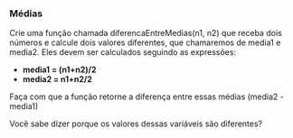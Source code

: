 ### Médias ###

Crie uma função chamada diferencaEntreMedias(n1, n2) que receba dois números e calcule dois valores diferentes, que chamaremos de media1 e media2. Eles devem ser calculados seguindo as expressões:

* **media1 = (n1+n2)/2**
* **media2 = n1+n2/2**

Faça com que a função retorne a diferença entre essas médias (media2 - media1)

Você sabe dizer porque os valores dessas variáveis são diferentes?